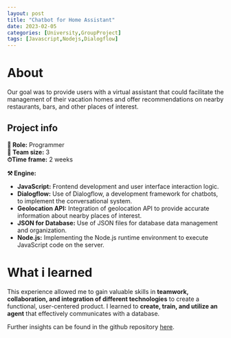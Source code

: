 ```yaml
---
layout: post
title: "Chatbot for Home Assistant"
date: 2023-02-05
categories: [University,GroupProject]
tags: [Javascript,Nodejs,Dialogflow]
---
```


# About
Our goal was to provide users with a virtual assistant that could facilitate the management of their vacation homes and offer recommendations on nearby restaurants, bars, and other places of interest.

## Project info
**👤 Role:**  Programmer  
**👥 Team size:**  3  
**⏱︎Time frame:**  2 weeks  

**⚒︎ Engine:**  
* **JavaScript:** Frontend development and user interface interaction logic.
* **Dialogflow:** Use of Dialogflow, a development framework for chatbots, to implement the conversational system.
* **Geolocation API:** Integration of geolocation API to provide accurate information about nearby places of interest.
* **JSON for Database:** Use of JSON files for database data management and organization.
* **Node.js:** Implementing the Node.js runtime environment to execute JavaScript code on the server.

# What i learned
This experience allowed me to gain valuable skills in **teamwork, collaboration, and integration of different technologies** to create a functional, user-centered product. I learned to **create, train, and utilize an agent** that effectively communicates with a database.

Further insights can be found in the github repository [here](https://github.com/GianluDR/HolidayHouseBot).
